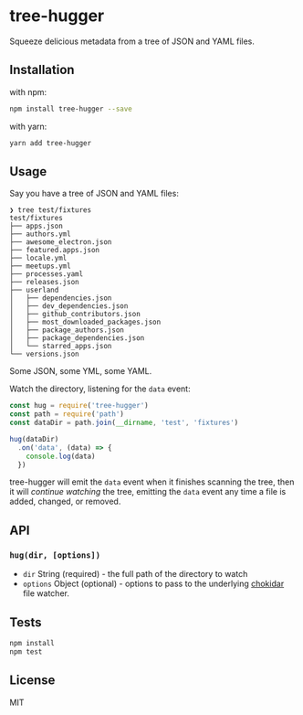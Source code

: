 # tree-hugger 

Squeeze delicious metadata from a tree of JSON and YAML files.

## Installation

with npm:

```sh
npm install tree-hugger --save
```

with yarn:

```sh
yarn add tree-hugger
```

## Usage

Say you have a tree of JSON and YAML files:

```
❯ tree test/fixtures 
test/fixtures
├── apps.json
├── authors.yml
├── awesome_electron.json
├── featured.apps.json
├── locale.yml
├── meetups.yml
├── processes.yaml
├── releases.json
├── userland
│   ├── dependencies.json
│   ├── dev_dependencies.json
│   ├── github_contributors.json
│   ├── most_downloaded_packages.json
│   ├── package_authors.json
│   ├── package_dependencies.json
│   └── starred_apps.json
└── versions.json
```

Some JSON, some YML, some YAML.

Watch the directory, listening for the `data` event:

```js
const hug = require('tree-hugger')
const path = require('path')
const dataDir = path.join(__dirname, 'test', 'fixtures')

hug(dataDir)
  .on('data', (data) => {
    console.log(data)
  })
```

tree-hugger will emit the `data` event when it finishes scanning the tree,
then it will _continue watching_ the tree, emitting the `data` event
any time a file is added, changed, or removed.

## API

### `hug(dir, [options])`

- `dir` String (required) - the full path of the directory to watch
- `options` Object (optional) - options to pass to the underlying [chokidar](https://github.com/paulmillr/chokidar) file watcher.

## Tests

```sh
npm install
npm test
```

## License

MIT

